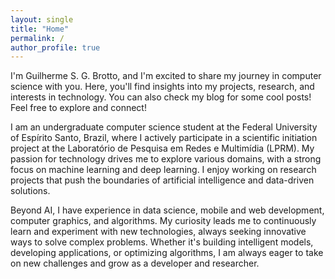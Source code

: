 ```yaml
---
layout: single
title: "Home"
permalink: /
author_profile: true
---
```


I'm Guilherme S. G. Brotto, and I'm excited to share my journey in computer science with you. Here, you'll find insights into my projects, research, and interests in technology. You can also check my blog for some cool posts! Feel free to explore and connect!

I am an undergraduate computer science student at the Federal University of Espírito Santo, Brazil, where I actively participate in a scientific initiation project at the Laboratório de Pesquisa em Redes e Multimídia (LPRM). My passion for technology drives me to explore various domains, with a strong focus on machine learning and deep learning. I enjoy working on research projects that push the boundaries of artificial intelligence and data-driven solutions.

Beyond AI, I have experience in data science, mobile and web development, computer graphics, and algorithms. My curiosity leads me to continuously learn and experiment with new technologies, always seeking innovative ways to solve complex problems. Whether it's building intelligent models, developing applications, or optimizing algorithms, I am always eager to take on new challenges and grow as a developer and researcher.
